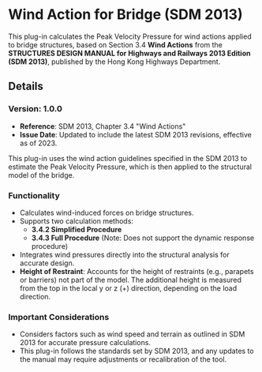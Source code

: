 # Wind Action for Bridge (SDM 2013)

This plug-in calculates the Peak Velocity Pressure for wind actions applied to bridge structures, based on Section 3.4 **Wind Actions** from the **STRUCTURES DESIGN MANUAL for Highways and Railways 2013 Edition (SDM 2013)**, published by the Hong Kong Highways Department.

## Details

### Version: 1.0.0

- **Reference**: SDM 2013, Chapter 3.4 "Wind Actions"
- **Issue Date**: Updated to include the latest SDM 2013 revisions, effective as of 2023.

This plug-in uses the wind action guidelines specified in the SDM 2013 to estimate the Peak Velocity Pressure, which is then applied to the structural model of the bridge.

### Functionality

- Calculates wind-induced forces on bridge structures.
- Supports two calculation methods:
  - **3.4.2 Simplified Procedure**
  - **3.4.3 Full Procedure** (Note: Does not support the dynamic response procedure)
- Integrates wind pressures directly into the structural analysis for accurate design.
- **Height of Restraint**: Accounts for the height of restraints (e.g., parapets or barriers) not part of the model. The additional height is measured from the top in the local y or z (+) direction, depending on the load direction.

### Important Considerations

- Considers factors such as wind speed and terrain as outlined in SDM 2013 for accurate pressure calculations.
- This plug-in follows the standards set by SDM 2013, and any updates to the manual may require adjustments or recalibration of the tool.
